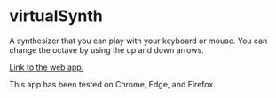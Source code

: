 # virtualSynth
A synthesizer that you can play with your keyboard or mouse.
You can change the octave by using the up and down arrows.

[Link to the web app.](https://emapco.github.io/virtualSynth/)

This app has been tested on Chrome, Edge, and Firefox.
